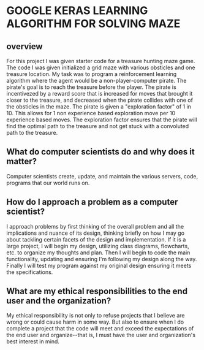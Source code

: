 # GOOGLE KERAS LEARNING ALGORITHM FOR SOLVING MAZE

## overview
For this project I was given starter code for a treasure hunting maze game. The code I was given initialized a grid maze with various obsticles and one treasure location. My task was to program a reinforcement learning algorithm where the agent would be a non-player-computer pirate. The pirate's goal is to reach the treasure before the player. The pirate is incentivezed by a reward score that is increased for moves that brought it closer to the treasure, and decreased when the pirate collides with one of the obsticles in the maze. 
The pirate is given a "exploration factor" of 1 in 10. This allows for 1 non experience based exploration move per 10 experience based moves. The exploration factor ensures that the pirate will find the optimal path to the treasure and not get stuck with a convoluted path to the treasure. 

## What do computer scientists do and why does it matter?
Computer scientists create, update, and maintain the various servers, code, programs that our world runs on. 

## How do I approach a problem as a computer scientist?
I approach problems by first thinking of the overall problem and all the implications and nuance of its design, thinking briefly on how I may go about tackling certain facets of the design and implementation. If it is a large project, I will begin my design, utilizing class diagrams, flowcharts, etc. to organize my thoughts and plan. Then I will begin to code the main functionality, updating and ensuring I'm following my design along the way. Finally I will test my program against my original design ensuring it meets the specifications. 

## What are my ethical responsibilities to the end user and the organization?
My ethical responsibility is not only to refuse projects that I believe are wrong or could cause harm in some way. But also to ensure when I do complete a project that the code will meet and exceed the expectations of the end user and organize--that is, I must have the user and organization's best interest in mind. 
